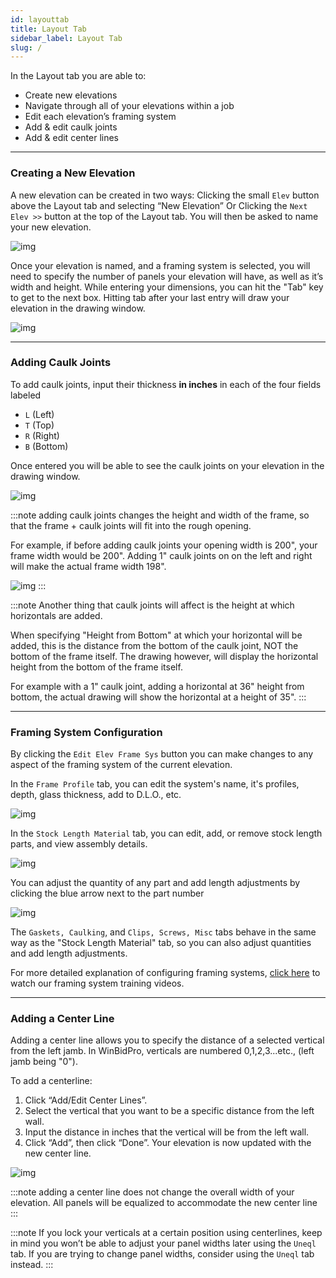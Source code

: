 ```yaml
---
id: layouttab
title: Layout Tab
sidebar_label: Layout Tab
slug: /
---
```



In the Layout tab you are able to:
* Create new elevations
* Navigate through all of your elevations within a job
* Edit each elevation’s framing system
* Add & edit caulk joints
* Add & edit center lines

---

### Creating a New Elevation
A new elevation can be created in two ways:
Clicking the small `Elev` button above the Layout tab and selecting “New Elevation”
Or Clicking the `Next Elev >>` button at the top of the Layout tab.
You will then be asked to name your new elevation.

![img](../../static/img/elevation_tabs/1_layout_tab/layouttab1.gif)

Once your elevation is named, and a framing system is selected, you will need to specify the number of panels your elevation will have, as well as it’s width and height. While entering your dimensions, you can hit the "Tab" key to get to the next box. Hitting tab after your last entry will draw your elevation in the drawing window.

![img](../../static/img/elevation_tabs/1_layout_tab/layouttab2.gif)

---

### Adding Caulk Joints
To add caulk joints, input their thickness **in inches** in each of the four fields labeled 
* `L` (Left)
* `T` (Top)
* `R` (Right)
* `B` (Bottom)

Once entered you will be able to see the caulk joints on your elevation in the drawing window.

![img](../../static/img/elevation_tabs/1_layout_tab/layouttab3.gif)

:::note
adding caulk joints changes the height and width of the frame, so that the frame + caulk joints will fit into the rough opening.

For example, if before adding caulk joints your opening width is 200", your frame width would be 200". Adding 1" caulk joints on on the left and right will make the actual frame width 198".

![img](../../static/img/elevation_tabs/1_layout_tab/layouttab4.png)
:::

:::note 
Another thing that caulk joints will affect is the height at which horizontals are added.

When specifying "Height from Bottom" at which your horizontal will be added, this is the distance from the bottom of the caulk joint, NOT the bottom of the frame itself. The drawing however, will display the horizontal height from the bottom of the frame itself.

For example with a 1" caulk joint, adding a horizontal at 36" height from bottom, the actual drawing will show the horizontal at a height of 35".
:::

---

### Framing System Configuration
By clicking the `Edit Elev Frame Sys` button you can make changes to any aspect of the framing system of the current elevation.

In the `Frame Profile` tab, you can edit the system's name, it's profiles, depth, glass thickness, add to D.L.O., etc.

![img](../../static/img/elevation_tabs/1_layout_tab/layouttab5.png)

In the `Stock Length Material` tab, you can edit, add, or remove stock length parts, and view assembly details.

![img](../../static/img/elevation_tabs/1_layout_tab/layouttab6.gif)

You can adjust the quantity of any part and add length adjustments by clicking the blue arrow next to the part number

![img](../../static/img/elevation_tabs/1_layout_tab/layouttab7.png)

The `Gaskets, Caulking`, and `Clips, Screws, Misc` tabs behave in the same way as the "Stock Length Material" tab, so you can also adjust quantities and add length adjustments.

For more detailed explanation of configuring framing systems, [click here](https://www.gdsestimating.com/framing-systems "Framing System Training Videos") to watch our framing system training videos.

---

### Adding a Center Line

Adding a center line allows you to specify the distance of a selected vertical from the left jamb. In WinBidPro, verticals are numbered 0,1,2,3...etc., (left jamb being "0").

To add a centerline:

1. Click “Add/Edit Center Lines”.
2. Select the vertical that you want to be a specific distance from the left wall.
3. Input the distance in inches that the vertical will be from the left wall. 
4. Click “Add”, then click “Done”. Your elevation is now updated with the new center line.

![img](../../static/img/elevation_tabs/1_layout_tab/layouttab8.gif)

:::note
adding a center line does not change the overall width of your elevation. All panels will be equalized to accommodate the new center line
:::

:::note
If you lock your verticals at a certain position using centerlines, keep in mind you won’t be able to adjust your panel widths later using the `Uneql` tab. If you are trying to change panel widths, consider using the `Uneql` tab instead. 
:::